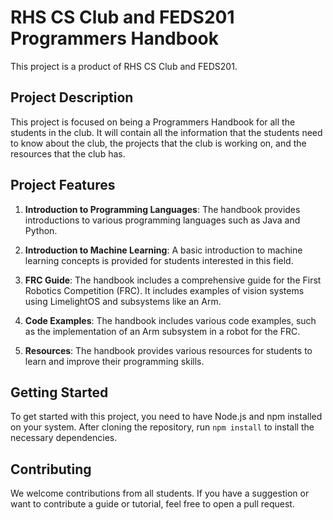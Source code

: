 # RHS CS Club and FEDS201 Programmers Handbook

This project is a product of RHS CS Club and FEDS201.

## Project Description

This project is focused on being a Programmers Handbook for all the students in the club. It will contain all the information that the students need to know about the club, the projects that the club is working on, and the resources that the club has.

## Project Features

1. **Introduction to Programming Languages**: The handbook provides introductions to various programming languages such as Java and Python.

2. **Introduction to Machine Learning**: A basic introduction to machine learning concepts is provided for students interested in this field.

3. **FRC Guide**: The handbook includes a comprehensive guide for the First Robotics Competition (FRC). It includes examples of vision systems using LimelightOS and subsystems like an Arm.

4. **Code Examples**: The handbook includes various code examples, such as the implementation of an Arm subsystem in a robot for the FRC.

5. **Resources**: The handbook provides various resources for students to learn and improve their programming skills.

## Getting Started

To get started with this project, you need to have Node.js and npm installed on your system. After cloning the repository, run `npm install` to install the necessary dependencies.

## Contributing

We welcome contributions from all students. If you have a suggestion or want to contribute a guide or tutorial, feel free to open a pull request.
